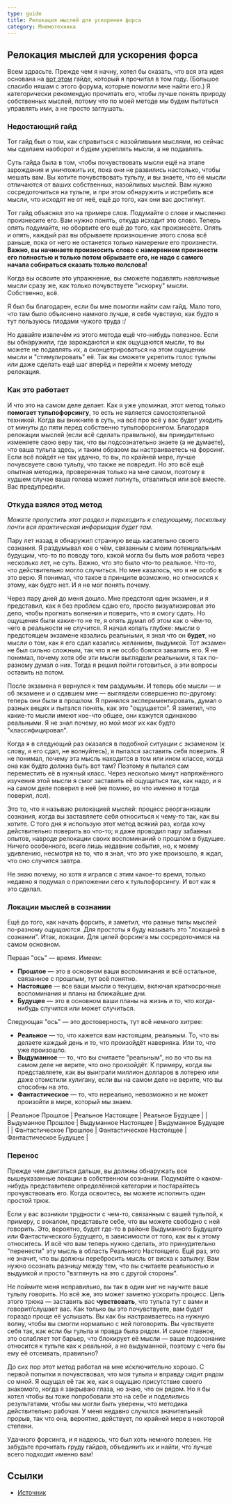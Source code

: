 ```yaml
---
type: guide
title: Релокация мыслей для ускорения форса
category: Мнемотехника
---
```

## Релокация мыслей для ускорения форса


Всем здрасьте. Прежде чем я начну, хотел бы сказать, что вся эта идея основана на [вот этом](ru:removing_doubts) гайде, который я прочитал в том году. (Большое спасибо няшам с этого форума, которые помогли мне найти его.) Я категорически рекомендую прочитать его, чтобы лучше понять природу собственных мыслей, потому что по моей методе мы будем пытаться управлять ими, а не просто заглушать.

### Недостающий гайд
Тот гайд был о том, как справиться с назойливыми мыслями, но сейчас мы сделаем наоборот и будем укреплять мысли, а не подавлять.

Суть гайда была в том, чтобы почувствовать мысли ещё на этапе зарождения и уничтожить их, пока они не развились настолько, чтобы мешать вам. Вы хотите почувствовать тульпу, и вы знаете, что её мысли отличаются от ваших собственных, назойливых мыслей. Вам нужно сосредоточиться на тульпе, и при этом обнаружить и истребить все мысли, что исходят не от неё, ещё до того, как они вас достигнут.

Тот гайд объяснял это на примере слов. Подумайте о слове и мысленно произнесите его. Вам нужно понять, откуда исходит это слово. Теперь опять подумайте, но оборвите его ещё до того, как произнесёте. Опять и опять, каждый раз вы обрываете произношение этого слова всё раньше, пока от него не останется только намерение его произнести. **Важно, вы начинаете произносить слово с намерением произнести его полностью и только потом обрываете его, не надо с самого начала собираться сказать только полслова!**

Когда вы освоите это упражнение, вы сможете подавлять навязчивые мысли сразу же, как только почувствуете "искорку" мысли. Собственно, всё.

Я был бы благодарен, если бы мне помогли найти сам гайд. Мало того, что там было объяснено намного лучше, я себя чувствую, как будто я тут пользуюсь плодами чужого труда :/ 

Но давайте извлечём из этого метода ещё что-нибудь полезное. Если вы обнаружили, где зарождаются и как ощущаются мысли, то вы можете не подавлять их, а сконцетрироваться на этом ощущении мысли и "стимулировать" её. Так вы сможете укрепить голос тульпы или даже сделать ещё шаг вперёд и перейти к моему методу релокация.

### Как это работает
И что это на самом деле делает. Как я уже упоминал, этот метод только **помогает тульпофорсингу**, то есть не является самостоятельной техникой. Когда вы вникните в суть, на всё про всё у вас будет уходить от минуты до пяти перед собственно тульпофорсингом. Благодаря релокации мыслей (если всё сделать правильно), вы принудительно изменяете свою веру так, что вы подсознательно знаете (а не думаете), что ваша тульпа здесь, и таким образом вы настраиваетесь на форсинг. Если всё пойдёт не так удачно, то вы, по крайней мере, лучше почувсвуете свою тульпу, что также не повредит. Но это всё ещё опытная методика, проверенная только на мне самом, поэтому в худшем случае ваша голова может лопнуть, отвалиться или всё вместе. Вас предупредили.

### Откуда взялся этод метод
_Можете пропустить этот раздел и переходить к следующему, поскольку почти вся практическая информация будет там._

Пару лет назад я обнаружил странную вещь касательно своего сознания. Я раздумывал кое о чём, связанным с моим потенциальным будущим, что-то по поводу того, какой могла бы быть моя работа через несколько лет, не суть. Важно, что это было что-то реальное. Что-то, что действительно могло случиться. Но мне казалось, что я не особо в это верю. Я понимал, что такое в принципе возможно, но относился к этому, как будто нет. И я не мог понять почему.

Через пару дней до меня дошло. Мне предстоял один экзамен, и я представил, как я без проблем сдаю его, просто визуализировал это дело, чтобы прогнать волнения и поверить, что я смогу сдать. Но ощущения были какие-то не те, я опять думал об этом как о чём-то, чего в реальности не случится. Я начал копать глубже: мысли о предстоящем экзамене казались реальными, я знал что он **будет**, но мысли о том, как я его сдал казались желанием, выдумкой. Тот экзамен не был сильно сложным, так что я не особо боялся завалить его. Я не понимал, почему хотя обе эти мысли выглядели реальными, я так по-разному думал о них. Тогда я решил пойти готовиться, а эти вопросы оставить на потом.

После экзамена я вернулся к тем раздумьям. И теперь обе мысли — и об экзамене и о сдавшем мне — выглядели совершенно по-другому: теперь они были в прошлом. Я принялся экспериментировать, думал о разных вещях и пытался понять, как это "ощущается". Я заметил, что какие-то мысли имеют кое-что общее, они кажутся одинаково реальными. Я не знал почему, но мой мозг их как будто "классифицировал".

Когда я в следующий раз оказался в подобной ситуации с экзаменом (к слову, я его сдал, не волнуйтесь), я пытался заставить себя поверить. Я не понимал, почему эта мысль находится в том или ином классе, когда она как будто должна быть вот там? Поэтому я пытался сам переместить её в нужный класс. Через несколько минут напряжённого изучения этой мысли я смог заставить её ощущаться так, как надо, и я на самом деле поверил в неё (не помню, во что именно я тогда поверил, лол).

Это то, что я называю релокацией мыслей: процесс реорганизации сознания, когда вы заставляете себя относиться к чему-то так, как вы хотите. С того дня я использую этот метод всякий раз, когда хочу действительно поверить во что-то; я даже проводил пару забавных опытов, навроде релокации своих воспоминаний о прошлом в будущее. Ничего особенного, всего лишь недавние события, но, к моему удивлению, несмотря на то, что я знал, что это уже произошло, я ждал, что оно случится завтра.

Не знаю почему, но хотя я игрался с этим какое-то время, только недавно я подумал о приложении сего к тульпофорсингу. И вот как я это сделал.

### Локации мыслей в сознании
Ещё до того, как начать форсить, я заметил, что разные типы мыслей по-разному _ощущаются_. Для простоты я буду называть это "локацией в сознании". Итак, локации. Для целей форсинга мы сосредоточимся на самом основном.

Первая "ось" — время. Имеем:
  * **Прошлое** — это в основном ваши воспоминания и всё остальное, связанное с прошлым, тут всё понятно.
  * **Настоящее** — все ваши мысли о текущем, включая краткосрочные воспоминания и планы на ближайшие дни.
  * **Будущее** — это в основном ваши планы на жизнь и то, что когда-нибудь случится или может случиться.
  
Следующая "ось" — это достоверность, тут всё немного хитрее:
  * **Реальное** — то, что кажется вам настоящим, реальным. То, что вы делаете каждый день и то, что произойдёт наверняка. Или то, что уже произошло.
  * **Выдуманное** — то, что вы считаете "реальным", но во что вы на самом деле не верите, что оно произойдёт. К примеру, когда вы представляете, как вы выиграли миллион долларов в лотерею или даже отомстили хулигану, если вы на самом деле не верите, что вы способны на это.
  * **Фантастическое** — то, что нереально, невозможно и не может произойти в мире, который мы знаем.
  

| Реальное Прошлое        | Реальное Настоящее        | Реальное Будущее	|
| Выдуманное Прошлое      | Выдуманное Настоящее      | Выдуманное Будущее	|
| Фантастическое Прошлое  | Фантастическое Настоящее  | Фантастическое Будущее	|


### Перенос
Прежде чем двигаться дальше, вы должны обнаружать все вышеуказанные локации в собственном сознании. Подумайте о каком-нибудь представителе определённой категории и постарайтесь прочувствовать его. Когда освоитесь, вы можете исполнить один простой трюк.

Если у вас возникли трудности с чем-то, связанным с вашей тульпой, к примеру, с вокалом, представьте себе, что вы можете свободно с ней говорить. Это, вероятно, будет где-то в районе Выдуманного Будущего или Фантастического Будущего, в зависимости от того, как вы к этому относитесь. И всё что вам теперь нужно сделать, это принудительно "перенести" эту мысль в область Реального Настоящего. Ещё раз, это не значит, что вы должны перебросить мысль от виска к затылку. Вам нужно осознать разницу между тем, что вы считаете реальностью и выдумкой и просто "взглянуть на это с другой стороны".

Не поймите меня неправильно, вы так в один миг не научите ваше тульпу говорить. Но всё же, это может заметно ускорить процесс. Цель этого трюка — заставить вас **чувствовать**, что тульпа тут с вами и говорит/слушает вас. Как только вы это почувствуете, вам будет гораздо проще её услышать. Вы как бы настраиваетесь на нужную волну, чтобы вы смогли нормально с ней поговорить. Вы чувствуете себя так, как если бы тульпа и правда была рядом. И самое главное, это ослабляет тот барьер, что блокирует её мысли — ваше подсознание относится к тульпе как к реальной, а не выдуманной, поэтому с чего бы ему её отсеивать, правильно?

До сих пор этот метод работал на мне исключительно хорошо. С первой попытки я почувствовал, что моя тульпа и вправду сидит рядом со мной. Я ощущал её так же, как я ощущаю присутствие своего знакомого, когда я закрываю глаза, но знаю, что он рядом. Но я бы хотел чтобы вы тоже попробовали это на себе и поделились результатами, чтобы мы могли быть уверены, что методика действительно рабочая. У меня недавно случился значительный прорыв, так что она, вероятно, действует, по крайней мере в некоторой степени.

Удачного форсинга, и я надеюсь, что был хоть немного полезен. Не забудьте прочитать груду гайдов, объединить их и найти, что́ лучше всего подходит именно вам!

## Ссылки
  * [Источник](https://community.tulpa.info/thread-forcing-psiqss-thought-s-relocation-as-a-general-forcing-booster)
